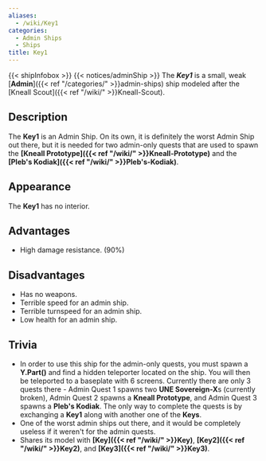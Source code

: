 ```yaml
---
aliases:
  - /wiki/Key1
categories:
  - Admin Ships
  - Ships
title: Key1
---
```


{{< shipInfobox >}} {{< notices/adminShip >}} The **_Key1_** is a small, weak [**Admin**]({{< ref "/categories/" >}}admin-ships) ship modeled after the [Kneall Scout]({{< ref "/wiki/" >}}Kneall-Scout).

## Description

The **Key1** is an Admin Ship. On its own, it is definitely the worst Admin Ship out there, but it is needed for two admin-only quests that are used to spawn the **[Kneall Prototype]({{< ref "/wiki/" >}}Kneall-Prototype)** and the **[Pleb's Kodiak]({{< ref "/wiki/" >}}Pleb's-Kodiak)**.

## Appearance

The **Key1** has no interior.

## Advantages

- High damage resistance. (90%)

## Disadvantages

- Has no weapons.
- Terrible speed for an admin ship.
- Terrible turnspeed for an admin ship.
- Low health for an admin ship.

## Trivia

- In order to use this ship for the admin-only quests, you must spawn a **Y.Part()** and find a hidden teleporter located on the ship. You will then be teleported to a baseplate with 6 screens. Currently there are only 3 quests there - Admin Quest 1 spawns two **UNE Sovereign-X**s (currently broken), Admin Quest 2 spawns a **Kneall Prototype**, and Admin Quest 3 spawns a **Pleb's Kodiak**. The only way to complete the quests is by exchanging a **Key1** along with another one of the **Keys**.
- One of the worst admin ships out there, and it would be completely useless if it weren't for the admin quests.
- Shares its model with **[Key]({{< ref "/wiki/" >}}Key)**, **[Key2]({{< ref "/wiki/" >}}Key2)**, and **[Key3]({{< ref "/wiki/" >}}Key3)**.
